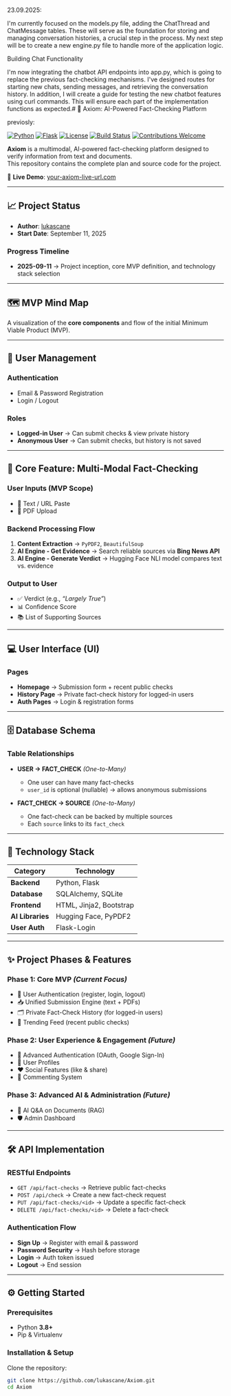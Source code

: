 23.09.2025:


I'm currently focused on the models.py file, adding the ChatThread and ChatMessage tables. These will serve as the foundation for storing and managing conversation histories, a crucial step in the process. My next step will be to create a new engine.py file to handle more of the application logic.

Building Chat Functionality

I'm now integrating the chatbot API endpoints into app.py, which is going to replace the previous fact-checking mechanisms. I've designed routes for starting new chats, sending messages, and retrieving the conversation history. In addition, I will create a guide for testing the new chatbot features using curl commands. This will ensure each part of the implementation functions as expected.# 🧠 Axiom: AI-Powered Fact-Checking Platform


previosly:

[![Python](https://img.shields.io/badge/python-3.8%2B-blue.svg)](https://www.python.org/downloads/release/python-380/)
[![Flask](https://img.shields.io/badge/flask-2.0+-lightgrey.svg)](https://flask.palletsprojects.com/)
[![License](https://img.shields.io/badge/license-MIT-green.svg)](LICENSE)
[![Build Status](https://img.shields.io/badge/build-passing-brightgreen.svg)]()
[![Contributions Welcome](https://img.shields.io/badge/contributions-welcome-orange.svg)](../../issues)

**Axiom** is a multimodal, AI-powered fact-checking platform designed to verify information from text and documents.  
This repository contains the complete plan and source code for the project.

🔗 **Live Demo**: [your-axiom-live-url.com](https://your-axiom-live-url.com)

---

## 📈 Project Status
- **Author**: [lukascane](https://github.com/lukascane)  
- **Start Date**: September 11, 2025  

### Progress Timeline
- **2025-09-11** → Project inception, core MVP definition, and technology stack selection  

---

## 🗺️ MVP Mind Map
A visualization of the **core components** and flow of the initial Minimum Viable Product (MVP).

---

## 👤 User Management

### Authentication
- Email & Password Registration  
- Login / Logout  

### Roles
- **Logged-in User** → Can submit checks & view private history  
- **Anonymous User** → Can submit checks, but history is not saved  

---

## 🔎 Core Feature: Multi-Modal Fact-Checking

### User Inputs (MVP Scope)
- 📝 Text / URL Paste  
- 📄 PDF Upload  

### Backend Processing Flow
1. **Content Extraction** → `PyPDF2`, `BeautifulSoup`  
2. **AI Engine - Get Evidence** → Search reliable sources via **Bing News API**  
3. **AI Engine - Generate Verdict** → Hugging Face NLI model compares text vs. evidence  

### Output to User
- ✅ Verdict (e.g., *“Largely True”*)  
- 📊 Confidence Score  
- 📚 List of Supporting Sources  

---

## 💻 User Interface (UI)

### Pages
- **Homepage** → Submission form + recent public checks  
- **History Page** → Private fact-check history for logged-in users  
- **Auth Pages** → Login & registration forms  

---

## 🗄️ Database Schema

### Table Relationships
- **USER → FACT_CHECK** *(One-to-Many)*  
  - One user can have many fact-checks  
  - `user_id` is optional (nullable) → allows anonymous submissions  

- **FACT_CHECK → SOURCE** *(One-to-Many)*  
  - One fact-check can be backed by multiple sources  
  - Each `source` links to its `fact_check`  

---

## 🚀 Technology Stack

| Category        | Technology                        |
|-----------------|-----------------------------------|
| **Backend**     | Python, Flask                     |
| **Database**    | SQLAlchemy, SQLite                |
| **Frontend**    | HTML, Jinja2, Bootstrap           |
| **AI Libraries**| Hugging Face, PyPDF2              |
| **User Auth**   | Flask-Login                       |

---

## ✨ Project Phases & Features

### Phase 1: Core MVP *(Current Focus)*
- 🔐 User Authentication (register, login, logout)  
- 📥 Unified Submission Engine (text + PDFs)  
- 🗂️ Private Fact-Check History (for logged-in users)  
- 📢 Trending Feed (recent public checks)  

### Phase 2: User Experience & Engagement *(Future)*
- 🔑 Advanced Authentication (OAuth, Google Sign-In)  
- 👤 User Profiles  
- ❤️ Social Features (like & share)  
- 💬 Commenting System  

### Phase 3: Advanced AI & Administration *(Future)*
- 🤖 AI Q&A on Documents (RAG)  
- 🛡️ Admin Dashboard  

---

## 🛠️ API Implementation

### RESTful Endpoints
- `GET /api/fact-checks` → Retrieve public fact-checks  
- `POST /api/check` → Create a new fact-check request  
- `PUT /api/fact-checks/<id>` → Update a specific fact-check  
- `DELETE /api/fact-checks/<id>` → Delete a fact-check  

### Authentication Flow
- **Sign Up** → Register with email & password  
- **Password Security** → Hash before storage  
- **Login** → Auth token issued  
- **Logout** → End session  

---

## ⚙️ Getting Started

### Prerequisites
- Python **3.8+**  
- Pip & Virtualenv  

### Installation & Setup

Clone the repository:
```bash
git clone https://github.com/lukascane/Axiom.git
cd Axiom
